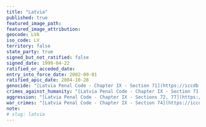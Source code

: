 ```yaml
---
title: "Latvia"
published: true
featured_image_path:
featured_image_attribution:
geocode: LVA
iso_code: LV
territory: false
state_party: true
signed_but_not_ratified: false
signed_date: 1999-04-22
ratified_or_acceded_date:
entry_into_force_date: 2002-09-01
ratified_apic_date: 2004-10-28
genocide: "[Latvia Penal Code - Chapter IX - Section 71](https://iccdb.hrlc.net/data/doc/452/keyword/46/)"
crimes_against_humanity: "[Latvia Penal Code - Chapter IX - Section 71.2](https://iccdb.hrlc.net/data/doc/452/keyword/13/)"
aggression: "[Latvia Penal Code - Chapter IX - Sections 72, 77](https://iccdb.hrlc.net/data/doc/452/keyword/1/)"
war_crimes: "[Latvia Penal Code - Chapter IX - Section 74](https://iccdb.hrlc.net/data/doc/452/keyword/145/)"
note:
# slug: latvia
---
```

